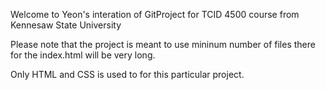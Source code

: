 Welcome to Yeon's interation of GitProject for TCID 4500 course from Kennesaw State University

Please note that the project is meant to use mininum number of files there for the index.html will be very long.

Only HTML and CSS is used to for this particular project.

